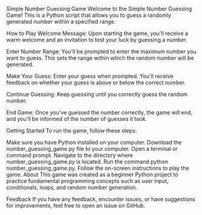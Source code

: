 Simple Number Guessing Game
Welcome to the Simple Number Guessing Game! This is a Python script that allows you to guess a randomly generated number within a specified range.

How to Play
Welcome Message: Upon starting the game, you'll receive a warm welcome and an invitation to test your luck by guessing a number.

Enter Number Range: You'll be prompted to enter the maximum number you want to guess. This sets the range within which the random number will be generated.

Make Your Guess: Enter your guess when prompted. You'll receive feedback on whether your guess is above or below the correct number.

Continue Guessing: Keep guessing until you correctly guess the random number.

End Game: Once you've guessed the number correctly, the game will end, and you'll be informed of the number of guesses it took.

Getting Started
To run the game, follow these steps:

Make sure you have Python installed on your computer.
Download the number_guessing_game.py file to your computer.
Open a terminal or command prompt.
Navigate to the directory where number_guessing_game.py is located.
Run the command python number_guessing_game.py.
Follow the on-screen instructions to play the game.
About
This game was created as a beginner Python project to practice fundamental programming concepts such as user input, conditionals, loops, and random number generation.

Feedback
If you have any feedback, encounter issues, or have suggestions for improvements, feel free to open an issue on GitHub.
